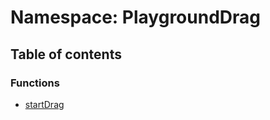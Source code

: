 # Namespace: PlaygroundDrag

## Table of contents

### Functions

* [startDrag](/auto-docs/core/functions/PlaygroundDrag.startDrag.md)
